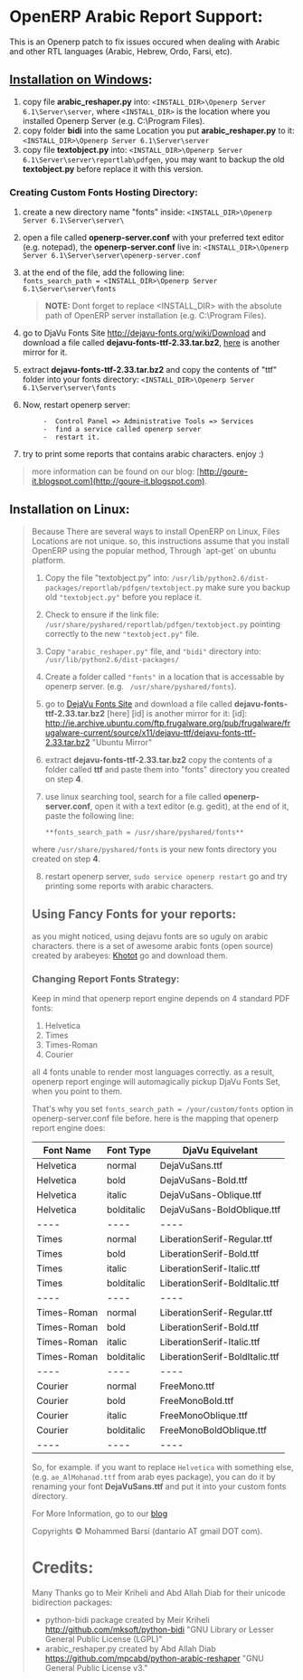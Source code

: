 OpenERP Arabic Report Support:
==============================

This is an Openerp patch to fix issues occured when dealing with Arabic and other RTL languages (Arabic, Hebrew, Ordo, Farsi, etc). 


## <u>Installation on Windows</u>: 
   
 1.  copy file **arabic_reshaper.py** into:
        `<INSTALL_DIR>\Openerp Server 6.1\Server\server`,  where `<INSTALL_DIR>` is the location where you installed Openerp Server (e.g. C:\Program Files).
2. copy folder **bidi** into the same Location you put **arabic_reshaper.py** to it:
        `<INSTALL_DIR>\Openerp Server 6.1\Server\server`
3. copy file **textobject.py** into:
        `<INSTALL_DIR>\Openerp Server 6.1\Server\server\reportlab\pdfgen`, you may want to backup the old **textobject.py** before replace it with this version.

### Creating Custom Fonts Hosting Directory:
1. create a new directory name "fonts" inside:
        	`<INSTALL_DIR>\Openerp Server 6.1\Server\server\`

2. open a file called **openerp-server.conf** with your preferred text editor
        	(e.g. notepad), the **openerp-server.conf** live in:
        	`<INSTALL_DIR>\Openerp Server 6.1\Server\server\openerp-server.conf`

3. at the end of the file, add the following line:<br>
        	`fonts_search_path = <INSTALL_DIR>\Openerp Server 6.1\Server\server\fonts`
        	<blockquote>
        	**NOTE:** Dont forget to replace <INSTALL_DIR> with the absolute path of OpenERP server installation (e.g. C:\Program Files).
		</blockquote>
4. go to DjaVu Fonts Site http://dejavu-fonts.org/wiki/Download and download a file called **dejavu-fonts-ttf-2.33.tar.bz2**,  [here](http://ie.archive.ubuntu.com/ftp.frugalware.org/pub/frugalware/frugalware-current/source/x11/dejavu-ttf/dejavu-fonts-ttf-2.33.tar.bz2) is another mirror for it.

5. extract **dejavu-fonts-ttf-2.33.tar.bz2** and copy the contents of "ttf" folder into your fonts directory:
        	`<INSTALL_DIR>\Openerp Server 6.1\Server\server\fonts`

6. Now, restart openerp server:

        	-  Control Panel => Administrative Tools => Services
        	-  find a service called openerp server
        	-  restart it.
        	
7. try to print some reports that contains arabic characters. enjoy :)

> more information can be found on our blog: 
> [http://goure-it.blogspot.com](http://goure-it.blogspot.com).


##  Installation on Linux:

<blockquote>    	Because There are several ways to install OpenERP on Linux, Files Locations
    are not unique. so, this instructions assume that you install OpenERP using
     the popular method, Through `apt-get` on ubuntu platform.</blockqoute>

1. Copy the file "textobject.py" into:
			`/usr/lib/python2.6/dist-packages/reportlab/pdfgen/textobject.py`
		make sure you backup old `"textobject.py"` before you replace it.

2. Check to ensure if the link file:
			`/usr/share/pyshared/reportlab/pdfgen/textobject.py`
		pointing correctly to the new `"textobject.py"` file.

3. Copy `"arabic_reshaper.py"` file, and `"bidi"` directory into:
			`/usr/lib/python2.6/dist-packages/`

4. Create a folder called `"fonts"` in a location that is accessable by openerp server. (e.g. ` /usr/share/pyshared/fonts`).

5.  go to [DejaVu Fonts Site]( http://dejavu-fonts.org/wiki/Download) and download a file called **dejavu-fonts-ttf-2.33.tar.bz2** [here] [id] is another mirror for it:
[id]: http://ie.archive.ubuntu.com/ftp.frugalware.org/pub/frugalware/frugalware-current/source/x11/dejavu-ttf/dejavu-fonts-ttf-2.33.tar.bz2 "Ubuntu Mirror"

6. extract **dejavu-fonts-ttf-2.33.tar.bz2** copy the contents of a folder called **ttf** and paste them into "fonts" directory you created on step **4**.

7. use linux searching tool, search for a file called **openerp-server.conf**, open it with a text editor (e.g. gedit), at the end of it, paste the following line:

       **fonts_search_path = /usr/share/pyshared/fonts**
 where `/usr/share/pyshared/fonts` is your new fonts directory you created on step **4**.

8. restart openerp server, `sudo service openerp restart` go and try printing some reports with arabic characters.


## Using Fancy Fonts for your reports:
as you might noticed, using dejavu fonts are so uguly on arabic characters.
there is a set of awesome arabic fonts (open source) created by arabeyes:
[Khotot](http://projects.arabeyes.org/project.php?proj=Khotot)
go and download them.

### Changing Report Fonts Strategy:
   Keep in mind that openerp report engine depends on 4 standard PDF fonts:
  
  1. Helvetica
  2. Times
  3. Times-Roman
  4. Courier

all 4 fonts unable to render most languages correctly. as a result, openerp report enginge will automagically pickup DjaVu Fonts Set, when you point to them.

That's why you set `fonts_search_path = /your/custom/fonts`  option in openerp-server.conf file before. here is the mapping that openerp report engine does:

<table>
<thead>
		<tr><th> Font Name</th> <th>Font Type</th>       <th>DjaVu Equivelant</th></tr>
</thead>
<tbody>
<tr>
		<td> Helvetica  </td><td>        normal		</td><td>	   DejaVuSans.ttf</td>
</tr>
<tr>
		<td> Helvetica    </td><td>      bold	</td><td>		   DejaVuSans-Bold.ttf</td>
</tr>
<tr>
		<td> Helvetica      </td><td>    italic		</td><td>	   DejaVuSans-Oblique.ttf</td>
</tr>
<tr>
		<td> Helvetica  </td><td>      bolditalic	</td><td>	   DejaVuSans-BoldOblique.ttf</td>
		 
</tr>
<tr><td>----</td><td>----</td><td>----</td></tr>
<tr>
		<td> Times </td><td>         normal	</td><td>		   LiberationSerif-Regular.ttf</td>
</tr>
<tr>
		<td> Times      </td><td>    bold			</td><td>   LiberationSerif-Bold.ttf</td>
</tr>
<tr>
		<td> Times   </td><td>       italic		</td><td>	   LiberationSerif-Italic.ttf</td>
		 
</tr>
<tr>
		<td> Times  </td><td>        bolditalic	</td><td>	   LiberationSerif-BoldItalic.ttf</td>
		 
</tr>
<tr><td>----</td><td>----</td><td>----</td></tr>
<tr>
		<td> Times-Roman</td><td>    normal		</td><td>	   LiberationSerif-Regular.ttf</td>
</tr>
<tr>
		 <td>Times-Roman  </td><td>  bold		</td><td>	   LiberationSerif-Bold.ttf</td>
</tr>
<tr>
		<td> Times-Roman  </td><td>  italic	</td><td>		   LiberationSerif-Italic.ttf</td>
</tr>
<tr>
		 <td>Times-Roman </td><td>   bolditalic	</td><td>	   LiberationSerif-BoldItalic.ttf</td>
</tr>
<tr><td>----</td><td>----</td><td>----</td></tr>
<tr>
		<td> Courier     </td><td>   normal	</td><td>			FreeMono.ttf</td>
</tr>
<tr>
		 <td>Courier </td><td>       bold		</td><td>		FreeMonoBold.ttf</td>
</tr>
<tr>
		<td>Courier     </td><td>   italic		</td><td>		FreeMonoOblique.ttf</td>
</tr>
<tr>
		<td> Courier  </td><td>      bolditalic		</td><td>	FreeMonoBoldOblique.ttf</td>
</tr>
<tr><td>----</td><td>----</td><td>----</td></tr>
</tbody>

</table>

 So, for example. if you want to replace `Helvetica` with something else, (e.g. `ae_AlMohanad.ttf` from arab eyes package), you can do it by renaming your font 
**DejaVuSans.ttf** and put it into your custom fonts directory.

For More Information, go to our [blog](http://goure-it.blogspot.com)

Copyrights &copy; Mohammed Barsi (dantario AT gmail DOT com).

Credits:
========
Many Thanks go to Meir Kriheli and Abd Allah Diab for their unicode bidirection packages:

- python-bidi package created by  Meir Kriheli http://github.com/mksoft/python-bidi 
	"GNU Library or Lesser General Public License (LGPL)"
- arabic_reshaper.py created by Abd Allah Diab https://github.com/mpcabd/python-arabic-reshaper 
	"GNU General Public License v3."
